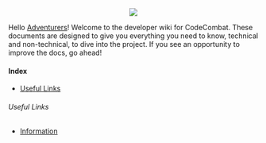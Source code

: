 <div style="text-align:center"><img src ="https://popey456963.github.io/s/CoCo.png" /></div>

Hello [Adventurers](https://codecombat.com/contribute/adventurer)! Welcome to the developer wiki for CodeCombat. These documents are designed to give you everything you need to know, technical and non-technical, to dive into the project. If you see an opportunity to improve the docs, go ahead!

#### Index
* [Useful Links](#useful-links)

###### Useful Links
* [Information](https://codecombat.com/contribute/adventurer)
